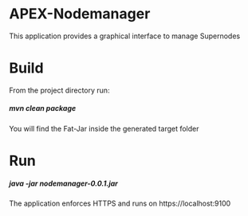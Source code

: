 # APEX-Nodemanager
This application provides a graphical interface to manage Supernodes
# Build
From the project directory run:
##### mvn clean package
You will find the Fat-Jar inside the generated target folder
# Run
##### java -jar nodemanager-0.0.1.jar
The application enforces HTTPS and runs on https://localhost:9100

